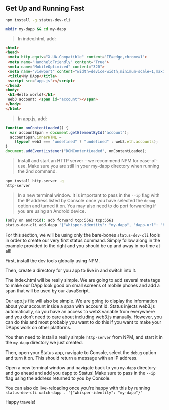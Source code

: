 ## Get Up and Running Fast

```bash
npm install -g status-dev-cli

mkdir my-dapp && cd my-dapp
```

> In index.html, add:
```html
<html>
<head>
 <meta http-equiv="X-UA-Compatible" content="IE=edge,chrome=1">
 <meta name="HandheldFriendly" content="True">
 <meta name="MobileOptimized" content="320">
 <meta name="viewport" content="width=device-width,minimum-scale=1,maximum-scale=1">
 <title>My DApp</title>
 <script src="app.js"></script>
</head>
<body>
 <h1>Hello world!</h1>
 Web3 account: <span id="account"></span>
</body>
</html>
```

> In app.js, add:
```js
function onContentLoaded() {
  var accountSpan = document.getElementById("account");
  accountSpan.innerHTML = 
    (typeof web3 === "undefined" ? "undefined" : web3.eth.accounts);
}
document.addEventListener("DOMContentLoaded", onContentLoaded);
```

> Install and start an HTTP server - we recommend NPM for ease-of-use. Make sure you are still in your my-dapp directory when running the 2nd command.
```bash
npm install http-server -g
http-server
```

> In a new terminal window. It is important to pass in the `--ip` flag with the IP address listed by Console once you have selected the `debug` option and turned it on. You may also need to do port forwarding if you are using an Android device.
```bash
(only on android): adb forward tcp:5561 tcp:5561
status-dev-cli add-dapp '{"whisper-identity": "my-dapp", "dapp-url": "http://127.0.0.1:8080/", "name": "My DApp"}' --ip <IP listed in Status console>
```

For this section, we will be using only the bare-bones `status-dev-cli` tools in order to create our very first status command. Simply follow along in the example provided to the right and you should be up and away in no time at all!

First, install the dev tools globally using NPM.

Then, create a directory for you app to live in and switch into it.

The index.html will be really simple. We are going to add several meta tags to make our DApp look good on small screens of mobile phones and add a span that will be used by our JavaScript.

Our app.js file will also be simple. We are going to display the information about your account inside a span with account id. Status injects web3.js automatically, so you have an access to web3 variable from everywhere and you don’t need to care about including web3.js manually. However, you can do this and most probably you want to do this if you want to make your DApps work on other platforms.

You then need to install a really simple `http-server` from NPM, and start it in the `my-dapp` directory we just created.

Then, open your Status app, navigate to Console, select the `debug` option and turn it on. This should return a message with an IP address.

Open a new terminal window and navigate back to you `my-dapp` directory and go ahead and add you dapp to Status! Make sure to pass in the `--ip` flag using the address returned to you by Console.

You can also do live-reloading once you're happy with this by running `status-dev-cli watch-dapp . '{"whisper-identity": "my-dapp"}'`

Happy travels!

